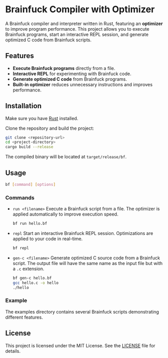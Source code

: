 # Brainfuck Compiler with Optimizer

A Brainfuck compiler and interpreter written in Rust, featuring an **optimizer** to improve program performance. This project allows you to execute Brainfuck programs, start an interactive REPL session, and generate optimized C code from Brainfuck scripts.

## Features

* **Execute Brainfuck programs** directly from a file.
* **Interactive REPL** for experimenting with Brainfuck code.
* **Generate optimized C code** from Brainfuck programs.
* **Built-in optimizer** reduces unnecessary instructions and improves performance.

## Installation

Make sure you have [Rust](https://www.rust-lang.org/tools/install) installed.

Clone the repository and build the project:

```bash
git clone <repository-url>
cd <project-directory>
cargo build --release
```

The compiled binary will be located at `target/release/bf`.

## Usage

```bash
bf [command] [options]
```

### Commands

* `run <filename>`
  Execute a Brainfuck script from a file. The optimizer is applied automatically to improve execution speed.

  ```bash
  bf run hello.bf
  ```

* `repl`
  Start an interactive Brainfuck REPL session. Optimizations are applied to your code in real-time.

  ```bash
  bf repl
  ```

* `gen-c <filename>`
  Generate optimized C source code from a Brainfuck script. The output file will have the same name as the input file but with a `.c` extension.

  ```bash
  bf gen-c hello.bf
  gcc hello.c -o hello
  ./hello
  ```

### Example

The examples directory contains several Brainfuck scripts demonstrating different features.

## License

This project is licensed under the MIT License. See the [LICENSE](LICENSE) file for details.
